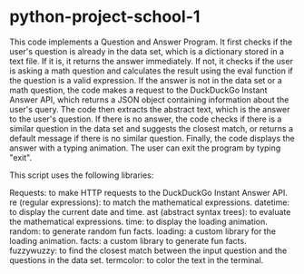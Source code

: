 # python-project-school-1
This code implements a Question and Answer Program. It first
checks if the user's question is already in the data set, which
is a dictionary stored in a text file. If it is, it returns
the answer immediately. If not, it checks if the user is asking 
a math question and calculates the result using the eval function
if the question is a valid expression. If the answer is not in
the data set or a math question, the code makes a request to the 
DuckDuckGo Instant Answer API, which returns a JSON object containing
information about the user's query. The code then extracts the 
abstract text, which is the answer to the user's question. If
there is no answer, the code checks if there is a similar question
in the data set and suggests the closest match, or returns a
default message if there is no similar question. Finally, the
code displays the answer with a typing animation. The user can
exit the program by typing "exit".

This script uses the following libraries:

Requests: to make HTTP requests to the DuckDuckGo Instant Answer API.
re (regular expressions): to match the mathematical expressions.
datetime: to display the current date and time.
ast (abstract syntax trees): to evaluate the mathematical expressions.
time: to display the loading animation.
random: to generate random fun facts.
loading: a custom library for the loading animation.
facts: a custom library to generate fun facts.
fuzzywuzzy: to find the closest match between the input question and the questions in the data set.
termcolor: to color the text in the terminal.
